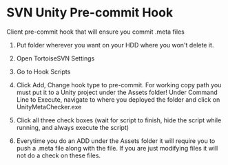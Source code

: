 # SVN Unity Pre-commit Hook
Client pre-commit hook that will ensure you commit .meta files

1. Put folder wherever you want on your HDD where you won't delete it.

2. Open TortoiseSVN Settings

3. Go to Hook Scripts

4. Click Add, Change hook type to pre-commit. For working copy path you must put it to a Unity project under the Assets folder!
Under Command Line to Execute, navigate to where you deployed the folder and click on UnityMetaChecker.exe

5. Click all three check boxes (wait for script to finish, hide the script while running, and always execute the script)

6. Everytime you do an ADD under the Assets folder it will require you to push a .meta file along with the file.
If you are just modifying files it will not do a check on these files.
